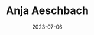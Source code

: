 ---
title: Anja Aeschbach
sort: Aeschbach Anja
date: 2023-07-06
role: Case Managerin, Job Coach
email: anja.aeschbach@procedere-cmg.ch
phone: 062 207 07 80
edu:
  - ...
core:
  - ...
---